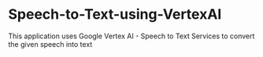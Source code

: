# Speech-to-Text-using-VertexAI
This application uses Google Vertex AI - Speech to Text Services to convert the given speech into text
